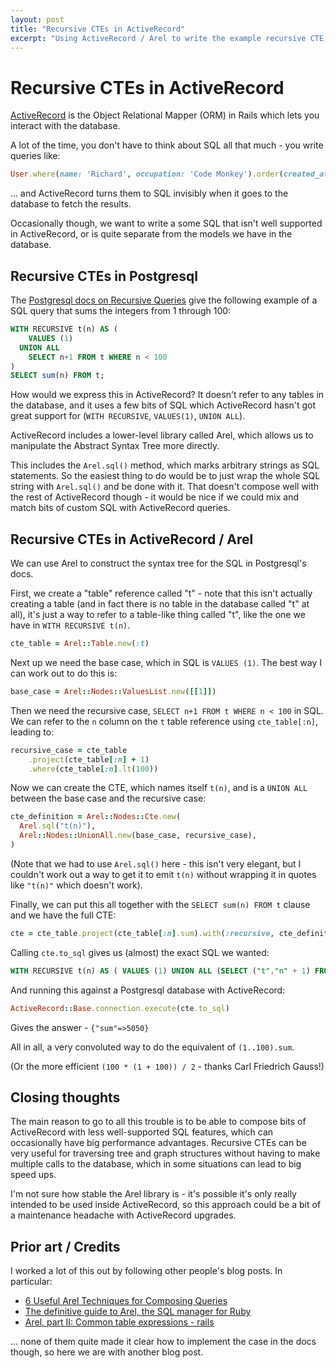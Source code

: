 ```yaml
---
layout: post
title: "Recursive CTEs in ActiveRecord"
excerpt: "Using ActiveRecord / Arel to write the example recursive CTE from the Postgresql docs"
---
```


# Recursive CTEs in ActiveRecord

[ActiveRecord](https://guides.rubyonrails.org/active_record_basics.html) is the
Object Relational Mapper (ORM) in Rails which lets you interact with the database.

A lot of the time, you don't have to think about SQL all that much - you write queries like:

```ruby
User.where(name: 'Richard', occupation: 'Code Monkey').order(created_at: :desc)
```

... and ActiveRecord turns them to SQL invisibly when it goes to the database
to fetch the results.

Occasionally though, we want to write a some SQL that isn't well supported in
ActiveRecord, or is quite separate from the models we have in the database.

## Recursive CTEs in Postgresql

The [Postgresql docs on Recursive Queries](https://www.postgresql.org/docs/current/queries-with.html#QUERIES-WITH-RECURSIVE)
give the following example of a SQL query that sums the integers from 1 through 100:

```sql
WITH RECURSIVE t(n) AS (
    VALUES (1)
  UNION ALL
    SELECT n+1 FROM t WHERE n < 100
)
SELECT sum(n) FROM t;
```

How would we express this in ActiveRecord? It doesn't refer to any tables in
the database, and it uses a few bits of SQL which ActiveRecord hasn't got great
support for (`WITH RECURSIVE`, `VALUES(1)`, `UNION ALL`).

ActiveRecord includes a lower-level library called Arel, which allows us to
manipulate the Abstract Syntax Tree more directly.

This includes the `Arel.sql()` method, which marks arbitrary strings as SQL
statements. So the easiest thing to do would be to just wrap the whole SQL
string with `Arel.sql()` and be done with it. That doesn't compose well with
the rest of ActiveRecord though - it would be nice if we could mix and match
bits of custom SQL with ActiveRecord queries.

## Recursive CTEs in ActiveRecord / Arel

We can use Arel to construct the syntax tree for the SQL in Postgresql's docs.

First, we create a "table" reference called "t" - note that this isn't actually
creating a table (and in fact there is no table in the database called "t" at
all), it's just a way to refer to a table-like thing called "t", like the one
we have in `WITH RECURSIVE t(n)`.

```ruby
cte_table = Arel::Table.new(:t)
```

Next up we need the base case, which in SQL is `VALUES (1)`. The best way I can work out to do this is:

```ruby
base_case = Arel::Nodes::ValuesList.new([[1]])
```

Then we need the recursive case, `SELECT n+1 FROM t WHERE n < 100` in SQL. We can refer to the `n` column on the `t` table reference using `cte_table[:n]`, leading to:

```ruby
recursive_case = cte_table
    .project(cte_table[:n] + 1)
    .where(cte_table[:n].lt(100))
```

Now we can create the CTE, which names itself `t(n)`, and is a `UNION ALL` between the base case and the recursive case:

```ruby
cte_definition = Arel::Nodes::Cte.new(
  Arel.sql("t(n)"),
  Arel::Nodes::UnionAll.new(base_case, recursive_case),
)
```

(Note that we had to use `Arel.sql()` here - this isn't very elegant, but I
couldn't work out a way to get it to emit `t(n)` without wrapping it in quotes
like `"t(n)"` which doesn't work).

Finally, we can put this all together with the `SELECT sum(n) FROM t` clause
and we have the full CTE:

```ruby
cte = cte_table.project(cte_table[:n].sum).with(:recursive, cte_definition)
```

Calling `cte.to_sql` gives us (almost) the exact SQL we wanted:

```sql
WITH RECURSIVE t(n) AS ( VALUES (1) UNION ALL (SELECT ("t"."n" + 1) FROM "t" WHERE "t"."n" < 100) ) SELECT SUM("t"."n") FROM "t"
```

And running this against a Postgresql database with ActiveRecord:

```ruby
ActiveRecord::Base.connection.execute(cte.to_sql)
```

Gives the answer - `{"sum"=>5050}`

All in all, a very convoluted way to do the equivalent of `(1..100).sum`.

(Or the more efficient `(100 * (1 + 100)) / 2` - thanks Carl Friedrich Gauss!)

## Closing thoughts

The main reason to go to all this trouble is to be able to compose bits of
ActiveRecord with less well-supported SQL features, which can occasionally have
big performance advantages. Recursive CTEs can be very useful for traversing
tree and graph structures without having to make multiple calls to the
database, which in some situations can lead to big speed ups.

I'm not sure how stable the Arel library is - it's possible it's only really
intended to be used inside ActiveRecord, so this approach could be a bit of a
maintenance headache with ActiveRecord upgrades.

## Prior art / Credits

I worked a lot of this out by following other people's blog posts. In particular:

- [6 Useful Arel Techniques for Composing Queries](https://medium.com/driven-by-code/6-useful-arel-techniques-for-composing-queries-544059e5f413)
- [The definitive guide to Arel, the SQL manager for Ruby](https://jpospisil.com/2014/06/16/the-definitive-guide-to-arel-the-sql-manager-for-ruby)
- [Arel, part II: Common table expressions - rails](https://scimed.io/news/arel-part-ii-common-table-expressions-rails)

... none of them quite made it clear how to implement the case in the docs
though, so here we are with another blog post.
